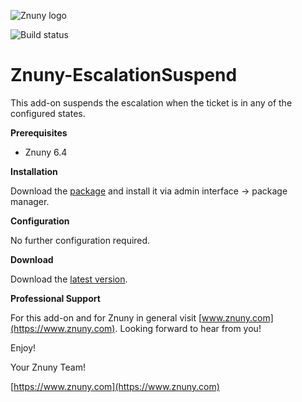 ![Znuny logo](https://znuny.com/assets/images/logo_small.png)

![Build status](https://badge.proxy.znuny.com/Znuny4OTRS-EscalationSuspend/rel-6_4)

Znuny-EscalationSuspend
=======================
This add-on suspends the escalation when the ticket is in any of the configured states.

**Prerequisites**

- Znuny 6.4

**Installation**

Download the [package](https://addons.znuny.com/api/addon_repos/public/2247/latest) and install it via admin interface -> package manager.

**Configuration**

No further configuration required.

**Download**

Download the [latest version](https://addons.znuny.com/api/addon_repos/public/2247/latest).

**Professional Support**

For this add-on and for Znuny in general visit [www.znuny.com](https://www.znuny.com). Looking forward to hear from you!

Enjoy!

Your Znuny Team!

[https://www.znuny.com](https://www.znuny.com)

